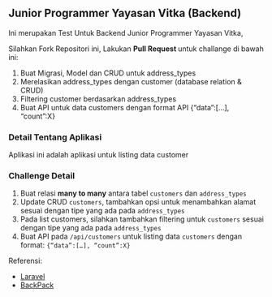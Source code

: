 ## Junior Programmer Yayasan Vitka (Backend)
Ini merupakan Test Untuk Backend Junior Programmer Yayasan Vitka,

Silahkan Fork Repositori ini,
Lakukan <strong>Pull Request </strong> untuk challange di bawah ini:
1. Buat Migrasi, Model dan CRUD untuk address_types
2. Merelasikan address_types dengan customer (database relation & CRUD)
3. Filtering customer berdasarkan address_types
4. Buat API untuk data customers dengan format API {“data”:[…], “count”:X}

### Detail Tentang Aplikasi
Aplikasi ini adalah aplikasi untuk listing data customer

### Challenge Detail

1. Buat relasi **many to many** antara tabel `customers` dan `address_types`
2. Update CRUD `customers`, tambahkan opsi untuk menambahkan alamat sesuai dengan tipe yang ada pada `address_types`
3. Pada list customers, silahkan tambahkan filtering untuk `customers` sesuai dengan tipe yang ada pada `address_types`
4. Buat API pada `/api/customers` untuk listing data `customers` dengan format: `{“data”:[…], “count”:X}`

Referensi:
- [Laravel](https://laravel.com/docs/7.x)
- [BackPack](https://backpackforlaravel.com/docs)

